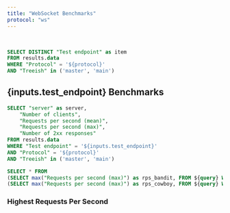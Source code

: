 ```yaml
---
title: "WebSocket Benchmarks"
protocol: "ws"
---
```


<script>
    const colors = ['#8ABD00', '#027BCE'];
</script>

<br />

```sql test_endpoints
SELECT DISTINCT "Test endpoint" as item
FROM results.data
WHERE "Protocol" = '${protocol}'
AND "Treeish" in ('master', 'main')
```

<div class="flex justify-between items-center mb-4">
    <h2 class="capitalize markdown">
        {inputs.test_endpoint} Benchmarks
    </h2>
    <Dropdown
        title="Select Endpoint"
        name="test_endpoint"
        data={test_endpoints}
        label="item"
        value="item"
        default='download'
    />
</div>


```sql query
SELECT "server" as server, 
    "Number of clients", 
    "Requests per second (mean)",
    "Requests per second (max)",
    "Number of 2xx responses"
FROM results.data
WHERE "Test endpoint" = '${inputs.test_endpoint}'
AND "Protocol" = '${protocol}'
AND "Treeish" in ('master', 'main')
```

<!--  -->

```sql rps
SELECT * FROM
(SELECT max("Requests per second (max)") as rps_bandit, FROM ${query} WHERE server = 'bandit'),
(SELECT max("Requests per second (max)") as rps_cowboy, FROM ${query} WHERE server = 'cowboy')
```

### Highest Requests Per Second
<BigValue title="Bandit" data={rps} value="rps_bandit" maxWidth='10em' />
<BigValue title="Cowboy" data={rps} value="rps_cowboy" maxWidth='10em' />
<br/>
<br/>

<LineChart
    title="Requests Per Second - {inputs.test_endpoint}"
    subtitle="(Higher is better)"
    data={query}
    series="server"
    x="Number of clients"
    y="Requests per second (max)"
    xAxisTitle="Number of clients"
    yAxisTitle="Requests per second (max)"
    xGridlines=true
    yBaseline=true
    colorPalette={colors}
/>

<!-- <LineChart
    title="Number of 2XX Responses - {inputs.test_endpoint}"
    subtitle="(Higher is better)"
    data={query}
    series="server"
    x="Number of clients"
    y="Number of 2xx responses"
    xAxisTitle="Number of clients"
    yAxisTitle="Number of 2xx responses"
    xGridlines=true
    yBaseline=true
    colorPalette={colors}
/> -->
